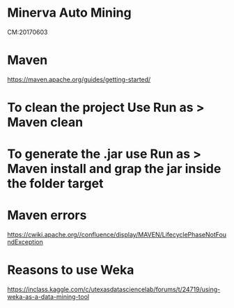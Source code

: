 # Minerva Auto Mining
CM:20170603


# Maven
https://maven.apache.org/guides/getting-started/

# To clean the project Use Run as >  Maven clean 

# To generate the .jar use Run as > Maven install and grap the jar inside the folder target

# Maven errors
https://cwiki.apache.org//confluence/display/MAVEN/LifecyclePhaseNotFoundException

# Reasons to use Weka
https://inclass.kaggle.com/c/utexasdatasciencelab/forums/t/24719/using-weka-as-a-data-mining-tool

